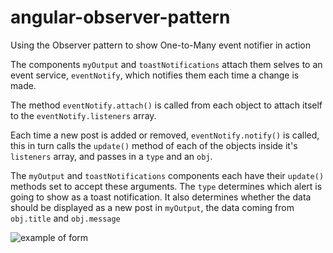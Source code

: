 # angular-observer-pattern
Using the Observer pattern to show One-to-Many event notifier in action

The components `myOutput` and `toastNotifications` attach them selves to an event service, `eventNotify`, which notifies them each time a change is made. 

The method `eventNotify.attach()` is called from each object to attach itself to the `eventNotify.listeners` array.

Each time a new post is added or removed, `eventNotify.notify()` is called, this in turn calls the `update()` method of each of the objects inside it's `listeners` array, and passes in a `type` and an `obj`.

The `myOutput` and `toastNotifications` components each have their `update()` methods set to accept these arguments.
The `type` determines which alert is going to show as a toast notification. It also determines whether the data should be displayed as a new post in `myOutput`, the data coming from `obj.title` and `obj.message`

![example of form](https://cloud.githubusercontent.com/assets/2794355/22409142/4006a2b6-e67d-11e6-9e02-83cfe9f8ea85.PNG)

